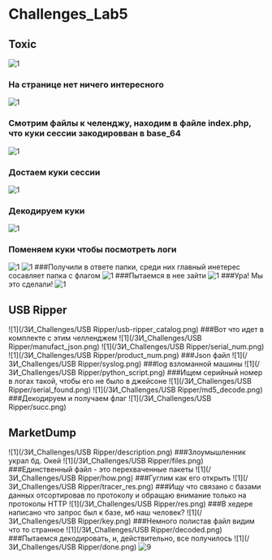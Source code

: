 # Challenges_Lab5
## Toxic
![1](/ЗИ_Challenges/Toxic/nothing_on_website.png)
### На странице нет ничего интересного
![1](/ЗИ_Challenges/Toxic/coded_in_base64.png)
### Смотрим файлы к челенджу, находим в файле index.php, что куки сессии закодировван в base_64
![1](/ЗИ_Challenges/Toxic/cookie.png)
### Достаем куки сессии
![1](/ЗИ_Challenges/Toxic/decoded_cookie.png)
### Декодируем куки
![1](/ЗИ_Challenges/Toxic/payload.png)
### Поменяем куки чтобы посмотреть логи
![1](/ЗИ_Challenges/Toxic/request.png)
![1](/ЗИ_Challenges/Toxic/response.png)
###Получили в ответе папки, среди них главный инетерес сосавляет папка с флагом
![1](/ЗИ_Challenges/Toxic/payload2.png)
###Пытаемся в нее зайти
![1](/ЗИ_Challenges/Toxic/key.png)
###Ура! Мы это сделали!
![1](/ЗИ_Challenges/Toxic/done.png)

## USB Ripper
![1](/ЗИ_Challenges/USB Ripper/usb-ripper_catalog.png)
###Вот что идет в комплекте с этим челленджем
![1](/ЗИ_Challenges/USB Ripper/manufact_json.png)
![1](/ЗИ_Challenges/USB Ripper/serial_num.png)
![1](/ЗИ_Challenges/USB Ripper/product_num.png)
###Json файл
![1](/ЗИ_Challenges/USB Ripper/syslog.png)
###log взломанной машины
![1](/ЗИ_Challenges/USB Ripper/python_script.png)
###Ищем серийный номер в логах такой, чтобы его не было в джейсоне
![1](/ЗИ_Challenges/USB Ripper/serial_found.png)
![1](/ЗИ_Challenges/USB Ripper/md5_decode.png)
###Декодируем и получаем флаг
![1](/ЗИ_Challenges/USB Ripper/succ.png)

## MarketDump
![1](/ЗИ_Challenges/USB Ripper/description.png)
###Злоумышленник украл бд. Окей
![1](/ЗИ_Challenges/USB Ripper/files.png)
###Единственный файл - это перехваченные пакеты
![1](/ЗИ_Challenges/USB Ripper/how.png)
###Гуглим как его открыть
![1](/ЗИ_Challenges/USB Ripper/tracer_res.png)
###Ищу что связано с базами данных отсортировав по протоколу и обращаю внимание только на протоколы HTTP
![1](/ЗИ_Challenges/USB Ripper/res.png)
###В хедере написано что запрос был к базе, мб наш человек?
![1](/ЗИ_Challenges/USB Ripper/key.png)
###Немного полистав файл видим что то странное
![1](/ЗИ_Challenges/USB Ripper/decoded.png)
###Пытаемся декодировать, и, действительно, все получилось
![1](/ЗИ_Challenges/USB Ripper/done.png)
![9](/screens/9.png)
